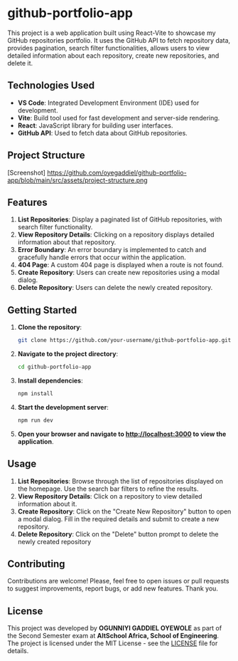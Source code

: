 
# github-portfolio-app

This project is a web application built using React-Vite to showcase my GitHub repositories portfolio. It uses the GitHub API to fetch repository data, provides pagination, search filter functionalities, allows users to view detailed information about each repository, create new repositories, and delete it.

## Technologies Used

- **VS Code**: Integrated Development Environment (IDE) used for development.
- **Vite**: Build tool used for fast development and server-side rendering.
- **React**: JavaScript library for building user interfaces.
- **GitHub API**: Used to fetch data about GitHub repositories.

## Project Structure

[Screenshot] https://github.com/oyegaddiel/github-portfolio-app/blob/main/src/assets/project-structure.png

## Features

1. **List Repositories**: Display a paginated list of GitHub repositories, with search filter functionality.
2. **View Repository Details**: Clicking on a repository displays detailed information about that repository.
3. **Error Boundary**: An error boundary is implemented to catch and gracefully handle errors that occur within the application.
4. **404 Page**: A custom 404 page is displayed when a route is not found.
5. **Create Repository**: Users can create new repositories using a modal dialog.
6. **Delete Repository**: Users can delete the newly created repository.

## Getting Started

1. **Clone the repository**:

    ```bash
    git clone https://github.com/your-username/github-portfolio-app.git
    ```

2. **Navigate to the project directory**:

    ```bash
    cd github-portfolio-app
    ```

3. **Install dependencies**:

    ```bash
    npm install
    ```

4. **Start the development server**:

    ```bash
    npm run dev
    ```

5. **Open your browser and navigate to [http://localhost:3000](http://localhost:3000) to view the application**.

## Usage

1. **List Repositories**: Browse through the list of repositories displayed on the homepage. Use the search bar filters to refine the results.
2. **View Repository Details**: Click on a repository to view detailed information about it.
3. **Create Repository**: Click on the "Create New Repository" button to open a modal dialog. Fill in the required details and submit to create a new repository.
4. **Delete Repository**: Click on the "Delete" button prompt to delete the newly created repository

## Contributing

Contributions are welcome! 
Please, feel free to open issues or pull requests to suggest improvements, report bugs, or add new features.
Thank you.

## License
This project was developed by **OGUNNIYI GADDIEL OYEWOLE** as part of the Second Semester exam at **AltSchool Africa, School of Engineering**.
The project is licensed under the MIT License - see the [LICENSE](LICENSE) file for details.


